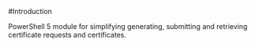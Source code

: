 #Introduction

PowerShell 5 module for simplifying generating, submitting and retrieving certificate requests and certificates.
